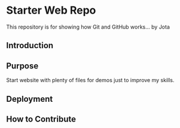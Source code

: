 # Starter Web Repo

This repository is for showing how Git and GitHub works...
by Jota

## Introduction

## Purpose

Start website with plenty of files for demos just to improve my skills.

## Deployment

## How to Contribute


